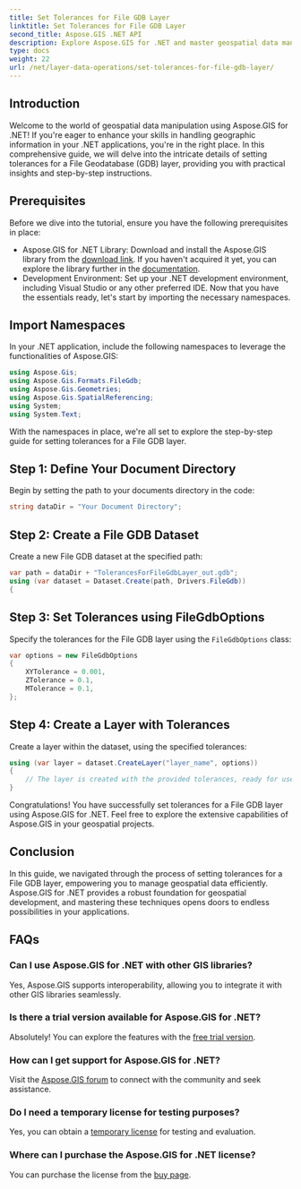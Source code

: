 ```yaml
---
title: Set Tolerances for File GDB Layer
linktitle: Set Tolerances for File GDB Layer
second_title: Aspose.GIS .NET API
description: Explore Aspose.GIS for .NET and master geospatial data manipulation. Set tolerances effortlessly with step-by-step guidance. Enhance your .NET applications.
type: docs
weight: 22
url: /net/layer-data-operations/set-tolerances-for-file-gdb-layer/
---
```

## Introduction
Welcome to the world of geospatial data manipulation using Aspose.GIS for .NET! If you're eager to enhance your skills in handling geographic information in your .NET applications, you're in the right place. In this comprehensive guide, we will delve into the intricate details of setting tolerances for a File Geodatabase (GDB) layer, providing you with practical insights and step-by-step instructions.
## Prerequisites
Before we dive into the tutorial, ensure you have the following prerequisites in place:
- Aspose.GIS for .NET Library: Download and install the Aspose.GIS library from the [download link](https://releases.aspose.com/gis/net/). If you haven't acquired it yet, you can explore the library further in the [documentation](https://reference.aspose.com/gis/net/).
- Development Environment: Set up your .NET development environment, including Visual Studio or any other preferred IDE.
Now that you have the essentials ready, let's start by importing the necessary namespaces.
## Import Namespaces
In your .NET application, include the following namespaces to leverage the functionalities of Aspose.GIS:
```csharp
using Aspose.Gis;
using Aspose.Gis.Formats.FileGdb;
using Aspose.Gis.Geometries;
using Aspose.Gis.SpatialReferencing;
using System;
using System.Text;
```
With the namespaces in place, we're all set to explore the step-by-step guide for setting tolerances for a File GDB layer.
## Step 1: Define Your Document Directory
Begin by setting the path to your documents directory in the code:
```csharp
string dataDir = "Your Document Directory";
```
## Step 2: Create a File GDB Dataset
Create a new File GDB dataset at the specified path:
```csharp
var path = dataDir + "TolerancesForFileGdbLayer_out.gdb";
using (var dataset = Dataset.Create(path, Drivers.FileGdb))
{
```
## Step 3: Set Tolerances using FileGdbOptions
Specify the tolerances for the File GDB layer using the `FileGdbOptions` class:
```csharp
var options = new FileGdbOptions
{
    XYTolerance = 0.001,
    ZTolerance = 0.1,
    MTolerance = 0.1,
};
```
## Step 4: Create a Layer with Tolerances
Create a layer within the dataset, using the specified tolerances:
```csharp
using (var layer = dataset.CreateLayer("layer_name", options))
{
    // The layer is created with the provided tolerances, ready for use in ArcGIS features/tools.
}
```
Congratulations! You have successfully set tolerances for a File GDB layer using Aspose.GIS for .NET. Feel free to explore the extensive capabilities of Aspose.GIS in your geospatial projects.
## Conclusion
In this guide, we navigated through the process of setting tolerances for a File GDB layer, empowering you to manage geospatial data efficiently. Aspose.GIS for .NET provides a robust foundation for geospatial development, and mastering these techniques opens doors to endless possibilities in your applications.
## FAQs
### Can I use Aspose.GIS for .NET with other GIS libraries?
Yes, Aspose.GIS supports interoperability, allowing you to integrate it with other GIS libraries seamlessly.
### Is there a trial version available for Aspose.GIS for .NET?
Absolutely! You can explore the features with the [free trial version](https://releases.aspose.com/).
### How can I get support for Aspose.GIS for .NET?
Visit the [Aspose.GIS forum](https://forum.aspose.com/c/gis/33) to connect with the community and seek assistance.
### Do I need a temporary license for testing purposes?
Yes, you can obtain a [temporary license](https://purchase.aspose.com/temporary-license/) for testing and evaluation.
### Where can I purchase the Aspose.GIS for .NET license?
You can purchase the license from the [buy page](https://purchase.aspose.com/buy).
